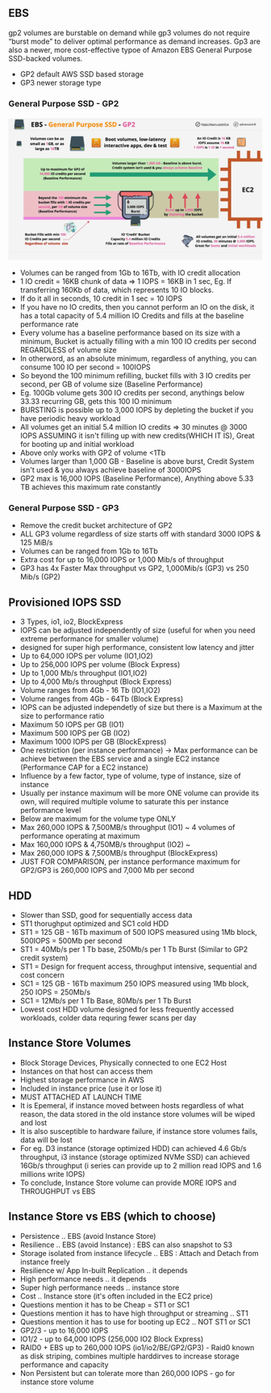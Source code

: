 ## EBS
gp2 volumes are burstable on demand while gp3 volumes do not require “burst mode” to deliver optimal performance as demand increases. Gp3 are also a newer, more cost-effective typoe of Amazon EBS General Purpose SSD-backed volumes.   
- GP2 default AWS SSD based storage
- GP3 newer storage type

### General Purpose SSD - GP2
![](./GP2.png)

- Volumes can be ranged from 1Gb to 16Tb, with IO credit allocation
- 1 IO credit = 16KB chunk of data => 1 IOPS = 16KB in 1 sec, Eg. If transferring 160Kb of data, which represents 10 IO blocks.
- If do it all in seconds, 10 credit in 1 sec = 10 IOPS
- If you have no IO credits, then you cannot perform an IO on the disk, it has a total capacity of 5.4 million IO Credits and fills at the baseline performance rate
- Every volume has a baseline performance based on its size with a minimum, Bucket is actually filling with a min 100 IO credits per second REGARDLESS of volume size
- In otherword, as an absolute minimum, regardless of anything, you can consume 100 IO per second = 100IOPS
- So beyond the 100 minimum refilling, bucket fills with 3 IO credits per second, per GB of volume size (Baseline Performance)
- Eg. 100Gb volume gets 300 IO credits per second, anythings below 33.33 recurring GB, gets this 100 IO minimum
- BURSTING is possible up to 3,000 IOPS by depleting the bucket if you have periodic heavy workload
- All volumes get an initial 5.4 million IO credits => 30 minutes @ 3000 IOPS ASSUMING it isn't filling up with new credits(WHICH IT IS), Great for booting up and initial workload
- Above only works with GP2 of volume <1Tb
- Volumes larger than 1,000 GB - Baseline is above burst, Credit System isn't used & you always achieve baseline of 3000IOPS
- GP2 max is 16,000 IOPS (Baseline Performance), Anything above 5.33 TB achieves this maximum rate constantly

### General Purpose SSD - GP3

- Remove the credit bucket architecture of GP2
- ALL GP3 volume regardless of size starts off with standard 3000 IOPS & 125 MiB/s 
- Volumes can be ranged from 1Gb to 16Tb
- Extra cost for up to 16,000 IOPS or 1,000 Mib/s of throughput
- GP3 has 4x Faster Max throughput vs GP2, 1,000Mib/s (GP3) vs 250 Mib/s (GP2)

## Provisioned IOPS SSD
- 3 Types, io1, io2, BlockExpress
- IOPS can be adjusted independently of size (useful for when you need extreme performance for smaller volume)
- designed for super high performance, consistent low latency and jitter
- Up to 64,000 IOPS per volume (IO1,IO2)
- Up to 256,000 IOPS per volume (Block Express)
- Up to 1,000 Mb/s throughput (IO1,IO2)
- Up to 4,000 Mb/s throughput (Block Express)
- Volume ranges from 4Gb - 16 Tb (IO1,IO2)
- Volume ranges from 4Gb - 64Tb (Block Express)
- IOPS can be adjusted independetly of size but there is a Maximum at the size to performance ratio
- Maximum 50 IOPS per GB (IO1)
- Maximum 500 IOPS per GB (IO2)
- Maximum 1000 IOPS per GB (BlockExpress)
- One restriction (per instance performance) -> Max performance can be achieve between the EBS service and a single EC2 instance (Performance CAP for a EC2 instance)
- Influence by a few factor, type of volume, type of instance, size of instance
- Usually per instance maximum will be more ONE volume can provide its own, will required multiple volume to saturate this per instance performance level
- Below are maximum for the volume type ONLY
- Max 260,000 IOPS & 7,500MB/s throughput (IO1) ~ 4 volumes of performance operating at maximum
- Max 160,000 IOPS & 4,750MB/s throughput (IO2) ~ 
- Max 260,000 IOPS & 7,500MB/s throughput (BlockExpress) 
- JUST FOR COMPARISON, per instance performance maximum for GP2/GP3 is 260,000 IOPS and 7,000 Mb per second 
 

## HDD
- Slower than SSD, good for sequentially access data
- ST1 thorughput optimized and SC1 cold HDD
- ST1 = 125 GB - 16Tb maximum of 500 IOPS measured using 1Mb block, 500IOPS = 500Mb per second
- ST1 = 40Mb/s per 1 Tb base, 250Mb/s per 1 Tb Burst (Similar to GP2 credit system)
- ST1 = Design for frequent access, throughput intensive, sequential and cost concern
- SC1 = 125 GB - 16Tb maximum 250 IOPS measured using 1Mb block, 250 IOPS = 250Mb/s
- SC1 = 12Mb/s per 1 Tb Base, 80Mb/s per 1 Tb Burst
- Lowest cost HDD volume designed for less frequently accessed workloads, colder data requring fewer scans per day

## Instance Store Volumes
- Block Storage Devices, Physically connected to one EC2 Host
- Instances on that host can access them
- Highest storage performance in AWS
- Included in instance price (use it or lose it)
- MUST ATTACHED AT LAUNCH TIME
- It is Epemeral, if instance moved between hosts regardless of what reason, the data stored in the old instance store volumes will be wiped and lost
- It is also susceptible to hardware failure, if instance store volumes fails, data will be lost
- For eg. D3 instance (storage optimized HDD) can achieved 4.6 Gb/s throughput, i3 instance (storage optimized NVMe SSD) can achieved 16Gb/s throughput (i series can provide up to 2 million read IOPS and 1.6 millions write IOPS)
- To conclude, Instance Store volume can provide MORE IOPS and THROUGHPUT vs EBS

## Instance Store vs EBS (which to choose)
- Persistence .. EBS (avoid Instance Store)
- Resilience .. EBS (avoid Instance) : EBS can also snapshot to S3
- Storage isolated from instance lifecycle .. EBS : Attach and Detach from instance freely 
- Resilience w/ App In-built Replication .. it depends
- High performance needs .. it depends
- Super high performance needs .. instance store
- Cost .. Instance store (it's often included in the EC2 price)
- Questions mention it has to be Cheap = ST1 or SC1 
- Questions mention it has to have high throughput or streaming .. ST1
- Questions mention it has to use for booting up EC2 .. NOT ST1 or SC1
- GP2/3 - up to 16,000 IOPS
- IO1/2 - up to 64,000 IOPS (256,000 IO2 Block Express)
- RAID0 + EBS up to 260,000 IOPS (io1/io2/BE/GP2/GP3) - Raid0 known as disk striping, combines multiple harddirves to increase storage performance and capacity
- Non Persistent but can tolerate more than 260,000 IOPS - go for instance store volume